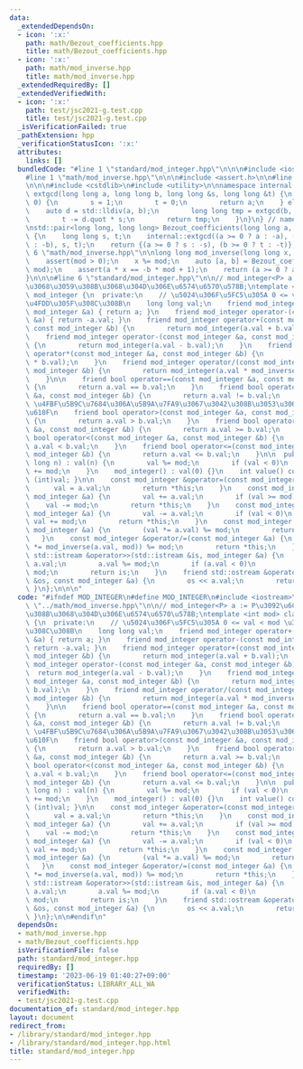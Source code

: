 ```yaml
---
data:
  _extendedDependsOn:
  - icon: ':x:'
    path: math/Bezout_coefficients.hpp
    title: math/Bezout_coefficients.hpp
  - icon: ':x:'
    path: math/mod_inverse.hpp
    title: math/mod_inverse.hpp
  _extendedRequiredBy: []
  _extendedVerifiedWith:
  - icon: ':x:'
    path: test/jsc2021-g.test.cpp
    title: test/jsc2021-g.test.cpp
  _isVerificationFailed: true
  _pathExtension: hpp
  _verificationStatusIcon: ':x:'
  attributes:
    links: []
  bundledCode: "#line 1 \"standard/mod_integer.hpp\"\n\n\n#include <iostream>\n\n\
    #line 1 \"math/mod_inverse.hpp\"\n\n\n#include <assert.h>\n\n#line 1 \"math/Bezout_coefficients.hpp\"\
    \n\n\n#include <cstdlib>\n#include <utility>\n\nnamespace internal {\nlong long\
    \ extgcd(long long a, long long b, long long &s, long long &t) {\n    if (b ==\
    \ 0) {\n        s = 1;\n        t = 0;\n        return a;\n    } else {\n    \
    \    auto d = std::lldiv(a, b);\n        long long tmp = extgcd(b, d.rem, t, s);\n\
    \        t -= d.quot * s;\n        return tmp;\n    }\n}\n} // namespace internal\n\
    \nstd::pair<long long, long long> Bezout_coefficients(long long a, long long b)\
    \ {\n    long long s, t;\n    internal::extgcd((a >= 0 ? a : -a), (b >= 0 ? b\
    \ : -b), s, t);\n    return {(a >= 0 ? s : -s), (b >= 0 ? t : -t)};\n}\n\n\n#line\
    \ 6 \"math/mod_inverse.hpp\"\n\nlong long mod_inverse(long long x, int mod) {\n\
    \    assert(mod > 0);\n    x %= mod;\n    auto [a, b] = Bezout_coefficients(x,\
    \ mod);\n    assert(a * x == -b * mod + 1);\n    return (a >= 0 ? a : a + mod);\n\
    }\n\n\n#line 6 \"standard/mod_integer.hpp\"\n\n// mod_integer<P> a := P\u3092\u6CD5\
    \u3068\u3059\u308B\u3068\u304D\u306E\u6574\u6570\u578B;\ntemplate <int mod> class\
    \ mod_integer {\n  private:\n    // \u5024\u306F\u5FC5\u305A 0 <= val < mod \u306B\
    \u4FDD\u305F\u308C\u308B\n    long long val;\n    friend mod_integer operator+(const\
    \ mod_integer &a) { return a; }\n    friend mod_integer operator-(const mod_integer\
    \ &a) { return -a.val; }\n    friend mod_integer operator+(const mod_integer &a,\
    \ const mod_integer &b) {\n        return mod_integer(a.val + b.val);\n    }\n\
    \    friend mod_integer operator-(const mod_integer &a, const mod_integer &b)\
    \ {\n        return mod_integer(a.val - b.val);\n    }\n    friend mod_integer\
    \ operator*(const mod_integer &a, const mod_integer &b) {\n        return mod_integer(a.val\
    \ * b.val);\n    }\n    friend mod_integer operator/(const mod_integer &a, const\
    \ mod_integer &b) {\n        return mod_integer(a.val * mod_inverse(b.val, mod));\n\
    \    }\n\n    friend bool operator==(const mod_integer &a, const mod_integer &b)\
    \ {\n        return a.val == b.val;\n    }\n    friend bool operator!=(const mod_integer\
    \ &a, const mod_integer &b) {\n        return a.val != b.val;\n    }\n\n    //\
    \ \u4FBF\u5B9C\u7684\u306A\u5B9A\u7FA9\u3067\u3042\u308B\u3053\u3068\u306B\u6CE8\
    \u610F\n    friend bool operator>(const mod_integer &a, const mod_integer &b)\
    \ {\n        return a.val > b.val;\n    }\n    friend bool operator>=(const mod_integer\
    \ &a, const mod_integer &b) {\n        return a.val >= b.val;\n    }\n    friend\
    \ bool operator<(const mod_integer &a, const mod_integer &b) {\n        return\
    \ a.val < b.val;\n    }\n    friend bool operator<=(const mod_integer &a, const\
    \ mod_integer &b) {\n        return a.val <= b.val;\n    }\n\n  public:\n    mod_integer(long\
    \ long n) : val(n) {\n        val %= mod;\n        if (val < 0)\n            val\
    \ += mod;\n    }\n    mod_integer() : val(0) {}\n    int value() const { return\
    \ (int)val; }\n\n    const mod_integer &operator=(const mod_integer &a) {\n  \
    \      val = a.val;\n        return *this;\n    }\n    const mod_integer &operator+=(const\
    \ mod_integer &a) {\n        val += a.val;\n        if (val >= mod)\n        \
    \    val -= mod;\n        return *this;\n    }\n    const mod_integer &operator-=(const\
    \ mod_integer &a) {\n        val -= a.val;\n        if (val < 0)\n           \
    \ val += mod;\n        return *this;\n    }\n    const mod_integer &operator*=(const\
    \ mod_integer &a) {\n        (val *= a.val) %= mod;\n        return *this;\n \
    \   }\n    const mod_integer &operator/=(const mod_integer &a) {\n        (val\
    \ *= mod_inverse(a.val, mod)) %= mod;\n        return *this;\n    }\n\n    friend\
    \ std::istream &operator>>(std::istream &is, mod_integer &a) {\n        is >>\
    \ a.val;\n        a.val %= mod;\n        if (a.val < 0)\n            a.val +=\
    \ mod;\n        return is;\n    }\n    friend std::ostream &operator<<(std::ostream\
    \ &os, const mod_integer &a) {\n        os << a.val;\n        return os;\n   \
    \ }\n};\n\n\n"
  code: "#ifndef MOD_INTEGER\n#define MOD_INTEGER\n#include <iostream>\n\n#include\
    \ \"../math/mod_inverse.hpp\"\n\n// mod_integer<P> a := P\u3092\u6CD5\u3068\u3059\
    \u308B\u3068\u304D\u306E\u6574\u6570\u578B;\ntemplate <int mod> class mod_integer\
    \ {\n  private:\n    // \u5024\u306F\u5FC5\u305A 0 <= val < mod \u306B\u4FDD\u305F\
    \u308C\u308B\n    long long val;\n    friend mod_integer operator+(const mod_integer\
    \ &a) { return a; }\n    friend mod_integer operator-(const mod_integer &a) {\
    \ return -a.val; }\n    friend mod_integer operator+(const mod_integer &a, const\
    \ mod_integer &b) {\n        return mod_integer(a.val + b.val);\n    }\n    friend\
    \ mod_integer operator-(const mod_integer &a, const mod_integer &b) {\n      \
    \  return mod_integer(a.val - b.val);\n    }\n    friend mod_integer operator*(const\
    \ mod_integer &a, const mod_integer &b) {\n        return mod_integer(a.val *\
    \ b.val);\n    }\n    friend mod_integer operator/(const mod_integer &a, const\
    \ mod_integer &b) {\n        return mod_integer(a.val * mod_inverse(b.val, mod));\n\
    \    }\n\n    friend bool operator==(const mod_integer &a, const mod_integer &b)\
    \ {\n        return a.val == b.val;\n    }\n    friend bool operator!=(const mod_integer\
    \ &a, const mod_integer &b) {\n        return a.val != b.val;\n    }\n\n    //\
    \ \u4FBF\u5B9C\u7684\u306A\u5B9A\u7FA9\u3067\u3042\u308B\u3053\u3068\u306B\u6CE8\
    \u610F\n    friend bool operator>(const mod_integer &a, const mod_integer &b)\
    \ {\n        return a.val > b.val;\n    }\n    friend bool operator>=(const mod_integer\
    \ &a, const mod_integer &b) {\n        return a.val >= b.val;\n    }\n    friend\
    \ bool operator<(const mod_integer &a, const mod_integer &b) {\n        return\
    \ a.val < b.val;\n    }\n    friend bool operator<=(const mod_integer &a, const\
    \ mod_integer &b) {\n        return a.val <= b.val;\n    }\n\n  public:\n    mod_integer(long\
    \ long n) : val(n) {\n        val %= mod;\n        if (val < 0)\n            val\
    \ += mod;\n    }\n    mod_integer() : val(0) {}\n    int value() const { return\
    \ (int)val; }\n\n    const mod_integer &operator=(const mod_integer &a) {\n  \
    \      val = a.val;\n        return *this;\n    }\n    const mod_integer &operator+=(const\
    \ mod_integer &a) {\n        val += a.val;\n        if (val >= mod)\n        \
    \    val -= mod;\n        return *this;\n    }\n    const mod_integer &operator-=(const\
    \ mod_integer &a) {\n        val -= a.val;\n        if (val < 0)\n           \
    \ val += mod;\n        return *this;\n    }\n    const mod_integer &operator*=(const\
    \ mod_integer &a) {\n        (val *= a.val) %= mod;\n        return *this;\n \
    \   }\n    const mod_integer &operator/=(const mod_integer &a) {\n        (val\
    \ *= mod_inverse(a.val, mod)) %= mod;\n        return *this;\n    }\n\n    friend\
    \ std::istream &operator>>(std::istream &is, mod_integer &a) {\n        is >>\
    \ a.val;\n        a.val %= mod;\n        if (a.val < 0)\n            a.val +=\
    \ mod;\n        return is;\n    }\n    friend std::ostream &operator<<(std::ostream\
    \ &os, const mod_integer &a) {\n        os << a.val;\n        return os;\n   \
    \ }\n};\n\n#endif\n"
  dependsOn:
  - math/mod_inverse.hpp
  - math/Bezout_coefficients.hpp
  isVerificationFile: false
  path: standard/mod_integer.hpp
  requiredBy: []
  timestamp: '2023-06-19 01:40:27+09:00'
  verificationStatus: LIBRARY_ALL_WA
  verifiedWith:
  - test/jsc2021-g.test.cpp
documentation_of: standard/mod_integer.hpp
layout: document
redirect_from:
- /library/standard/mod_integer.hpp
- /library/standard/mod_integer.hpp.html
title: standard/mod_integer.hpp
---
```

